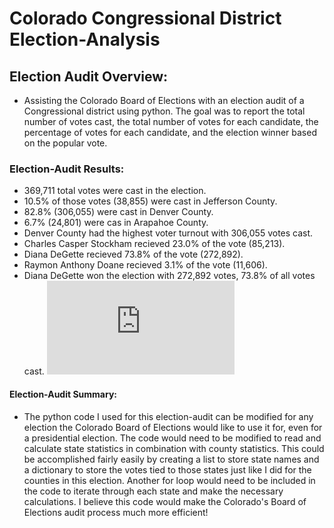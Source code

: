 # Colorado Congressional District Election-Analysis
## Election Audit Overview:
* Assisting the Colorado Board of Elections with an election audit of a Congressional district using python. The goal was to report the total number of votes cast, the total number of votes for each candidate, the percentage of votes for each candidate, and the election winner based on the popular vote.
### Election-Audit Results:
* 369,711 total votes were cast in the election.
* 10.5% of those votes (38,855) were cast in Jefferson County.
* 82.8% (306,055) were cast in Denver County.
* 6.7% (24,801) were cas in Arapahoe County.
* Denver County had the highest voter turnout with 306,055 votes cast.
* Charles Casper Stockham recieved 23.0% of the vote (85,213).
* Diana DeGette recieved 73.8% of the vote (272,892).
* Raymon Anthony Doane recieved 3.1% of the vote (11,606).
* Diana DeGette won the election with 272,892 votes, 73.8% of all votes cast.
![election_analysis](https://github.com/copo6953/Election-Analysis/blob/main/analysis/election_analysis.txt)
#### Election-Audit Summary:
* The python code I used for this election-audit can be modified for any election the Colorado Board of Elections would like to use it for, even for a presidential election. The code would need to be modified to read and calculate state statistics in combination with county statistics. This could be accomplished fairly easily by creating a list to store state names and a dictionary to store the votes tied to those states just like I did for the counties in this election. Another for loop would need to be included in the code to iterate through each state and make the necessary calculations. I believe this code would make the Colorado's Board of Elections audit process much more efficient!
